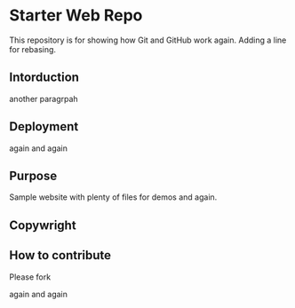 # Starter Web Repo

This repository is for showing how Git and GitHub work again. Adding a line for rebasing.

## Intorduction

another paragrpah

## Deployment

again and again

## Purpose

Sample website with plenty of files for demos and again.

## Copywright

## How to contribute

Please fork

again and again
